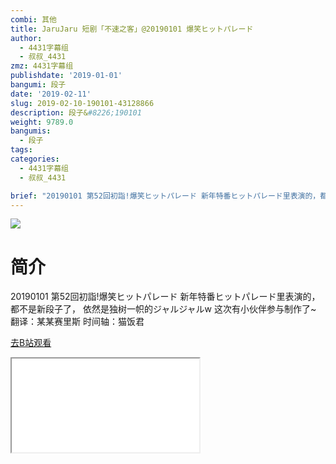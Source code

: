 ```yaml
---
combi: 其他
title: JaruJaru 短剧「不速之客」@20190101 爆笑ヒットパレード
author:
  - 4431字幕组
  - 叔叔_4431
zmz: 4431字幕组
publishdate: '2019-01-01'
bangumi: 段子
date: '2019-02-11'
slug: 2019-02-10-190101-43128866
description: 段子&#8226;190101
weight: 9789.0
bangumis:
  - 段子
tags:
categories:
  - 4431字幕组
  - 叔叔_4431

brief: "20190101 第52回初詣!爆笑ヒットパレード 新年特番ヒットパレード里表演的，都不是新段子了， 依然是独树一帜的ジャルジャルw 这次有小伙伴参与制作了~ 翻译：某某赛里斯 时间轴：猫饭君"
---
```

![](https://i.imgur.com/7Tge7sg.jpg)
# 简介  
20190101 第52回初詣!爆笑ヒットパレード
新年特番ヒットパレード里表演的，都不是新段子了，
依然是独树一帜的ジャルジャルw
这次有小伙伴参与制作了~
翻译：某某赛里斯
时间轴：猫饭君  

[去B站观看](https://www.bilibili.com/video/av43128866/)
<div class ="resp-container"><iframe class="testiframe" src="//player.bilibili.com/player.html?aid=43128866"", scrolling="no", allowfullscreen="true" > </iframe></div> 
